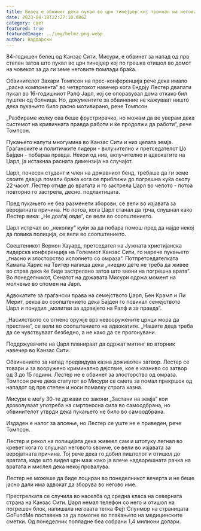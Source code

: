 ```yaml
---
title: Белец е обвинет дека пукал во црн тинејџер кој тропнал на неговата врата
date: 2023-04-18T22:27:10.886Z
category: свет
featured: true
featuredImage: ../img/belmz.png.webp
author: Вардарски
---
```


84-годишен белец од Канзас Сити, Мисури, е обвинет за напад од прв степен затоа што пукал во црн тинејџер кој по грешка отишол во домот на човекот за да ги земе неговите помлади браќа.

Обвинителот Захари Томпсон на прес-конференција рече дека имало „расна компонента“ во четвртокот навечер кога Ендрју Лестер двапати пукал во 16-годишниот Ралф Јарл, кој се опоравувал дома откако бил пуштен од болница. Но, документите за обвинение не кажуваат ништо дека пукањето било расно мотивирано, рече Томпсон.

„Разбираме колку ова беше фрустрирачко, но можам да ве уверам дека системот на кривичната правда работи и ќе продолжи да работи“, рече Томпсон.

Пукањето налути многумина во Канзас Сити и низ целата земја. Граѓанските и политичките лидери - вклучително и претседателот Џо Бајден - побараа правда. Некои од нив, вклучително и адвокатите на Џарл, ја истакнаа расната димензија на случајот.

Џарл, почесен студент и член на државниот бенд, требаше да ги земе своите двајца помали браќа кога се приближи до погрешна куќа околу 22 часот. Лестер отиде до вратата и го застрела Џарл во челото - потоа повторно го застрела, десно. подлактицата.

Пред пукањето не беа разменети зборови, се вели во изјавата за веројатната причина. Но потоа, кога Џарл станал да трча, слушнал како Лестер вика: „Не доаѓај овде“, се вели во соопштението.

Џарл истрчал во „неколку“ куќи за да побара помош пред да најде некој да повика полиција, се вели во соопштението.

Свештеникот Вернон Хауард, претседател на Јужната христијанска лидерска конференција на Големиот Канзас Сити, го нарече пукањето „гнасно и злосторство исполнето со омраза“. Потпретседателката Камала Харис на Твитер напиша дека „ниедно дете не треба да живее во страв дека ќе биде застрелано затоа што ѕвони на погрешна врата“. Во понеделникот, Сенатот на државата Мисури одржа момент на молчење во спомен на Јарл.

Адвокатите за граѓански права на семејството Џарл, Бен Крамп и Ли Мерит, рекоа во соопштението дека Бајден го повикал семејството Џарл и понудил „молитви за здравјето на Ралф и за правда“.

„Насилството со огнено оружје врз невооружените црнци мора да престане“, се вели во соопштението на адвокатите. „Нашите деца треба да се чувствуваат безбедно, а не како да се прогонувани.

Поддржувачите на Џарл планираат да одржат митинг во вторник навечер во Канзас Сити.

Обвинението за напад предвидува казна доживотен затвор. Лестер се товари и за вооружено криминално дејствие, кое е казниво со затвор од 3 до 15 години. Лестер не е обвинет за злосторство од омраза. Томпсон рече дека статутот во Мисури се смета за помал прекршок од нападот од прв степен и носи помалку строга казна.

Мисури е меѓу 30-те држави со закони „Застани на земја“ кои дозволуваат употреба на смртоносна сила во самоодбрана, но обвинителот утврди дека пукањето не било во самоодбрана.

Издаден е налог за апсење, но Лестер се уште не е приведен, рече Томпсон.

Лестер и рекол на полицијата дека живеел сам и штотуку легнал во кревет кога го слушнал неговото ѕвонче, се вели во изјавата за веројатната причина. Тој рече дека го добил пиштолот и отишол до вратата, каде што видел црн маж како ја влече надворешната рачка на вратата и мислел дека некој провалува.

Лестер не можеше да биде лоциран во понеделникот вечерта и не беше јасно дали има адвокат да зборува во негово име.

Престрелката се случила во населба од средна класа на северната страна на Канзас Сити. Џарл немал телефон со него и отишол на погрешен блок, напишала неговата тетка Фејт Спунмор на страницата GoFundMe поставена за да помогне во плаќањето на медицинските сметки. Од понеделник попладне беа собрани 1,4 милиони долари.
